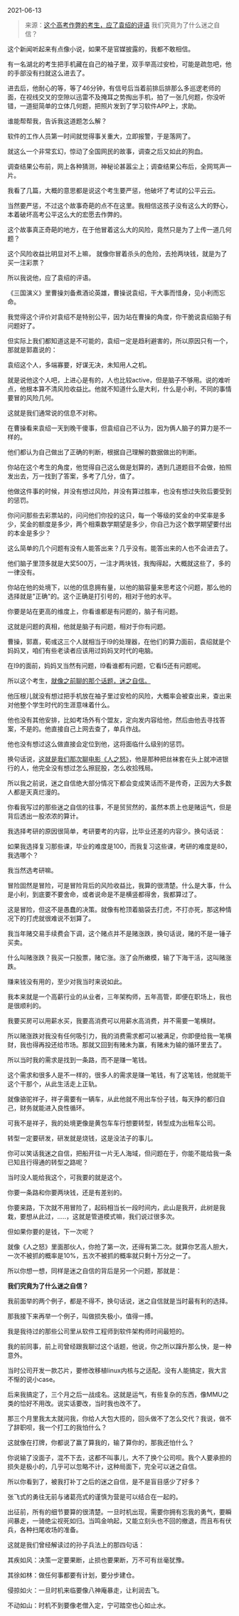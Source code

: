 2021-06-13

> 来源：[这个高考作弊的考生，应了袁绍的评语](http://mp.weixin.qq.com/s?__biz=MzU0MjYwNDU2Mw==&mid=2247499476&idx=1&sn=d122ece0dd01929b474bff3a754008e5&chksm=fb1a92a8cc6d1bbee431f4b2ab9fe7936c4a57db3ea0ff24cb17c40c3e9ab25d21b98c323f69&scene=27#wechat_redirect)
> 我们究竟为了什么迷之自信？

这个新闻听起来有点像小说，如果不是官媒披露的，我都不敢相信。

  

有一名湖北的考生把手机藏在自己的袖子里，双手举高过安检，可能是疏忽吧，他的手部没有扫就这么进去了。  

  

进去后，他耐心的等，等了46分钟，有信号后当着前排后排那么多巡逻老师的面，在视线交叉的空隙以迅雷不及掩耳之势掏出手机，拍了一张几何题，你没听错，一道挺简单的立体几何题，把照片发到了学习软件APP上，求助。

  

谁能帮帮我，告诉我这道题怎么解？  

  

软件的工作人员第一时间就觉得事关重大，立即报警，于是落网了。  

  

就这么一个非常玄幻，惊动了全国网民的故事，调查之后又如此的狗血。  

  

调查结果公布前，网上各种猜测，神秘论甚嚣尘上；调查结果公布后，全网骂声一片。  

  

我看了几篇，大概的意思都是说这个考生要严惩，他破坏了考试的公平云云。

  

当然要严惩，不过这个故事奇葩的点不在这里。我相信这孩子没有这么大的野心，本着破坏高考公平这么大的宏愿去作弊的。  

  

这个故事真正奇葩的地方，在于他冒着这么大的风险，竟然只是为了上传一道几何题？  

  

这个风险收益比明显对不上嘛， 就像你冒着杀头的危险，去抢两块钱，就是为了买一注彩票？  

  

所以我说他，应了袁绍的评语。  

  

《三国演义》里曹操刘备煮酒论英雄，曹操说袁绍，干大事而惜身，见小利而忘命。

  

我觉得这个评价对袁绍不是特别公平，因为站在曹操的角度，你干脆说袁绍脑子有问题好了。

  

但实际上我们都知道这是不可能的，袁绍一定是趋利避害的，所以原因只有一个，那就是郭嘉说的：  

  

袁绍这个人，多端寡要，好谋无决，未知用人之机。

  

就是说他这个人吧，上进心是有的，人也比较active，但是脑子不够用。说的难听点，他根本算不清风险收益比。他就不知道什么是大利，什么是小利，不同的事情要冒的风险几何。

  

这就是我们通常说的信息不对称。  

  

在曹操看来袁绍一天到晚干傻事，但袁绍自己不认为，因为俩人脑子的算力是不一样的。  

  

他们都认为自己做出了正确的判断，根据自己理解的数据做出的判断。  

  

你站在这个考生的角度，他觉得自己这么做是划算的，遇到几道题目不会做，拍照发出去，万一找到了答案，多考了几分，值了。  

  

他做这件事的时候，并没有想过风险，并没有算过胜率，也没有想过失败后要受到的惩罚。

  

你问问那些去彩票站的，问问他们你投的这只，每一个等级的奖金的中奖率是多少，奖金的额度是多少，两个相乘数学期望是多少，你自己为这个数学期望要付出的本金是多少？  

  

这么简单的几个问题有没有人能答出来？几乎没有。能答出来的人也不会进去了。  

  

他们脑子里顶多就是大奖500万，一注才两块钱，我掏得起，大概就这些了，多的一律没有。  

  

你站在他的处境下，以他的信息拥有量，以他的脑容量来思考这个问题，那么他的选择就是"正确"的。这个正确是打引号的，相对于他的水平。

  

你要是站在更高的维度上，你看谁都是有问题的，脑子有问题。  

  

这就是问题的真相，他就是脑子有问题，相对于你有问题。  

  

曹操，郭嘉，荀彧这三个人就相当于I9的处理器，在他们的算力面前，袁绍就是个妈妈叉，咱们有些老读者应该用过妈妈叉时代的电脑。

  

在I9的面前，妈妈叉当然有问题，I9看谁都有问题，它看I5还有问题呢。

  

所以这个考生，[就像之前聊的那个话题，迷之自信。](http://mp.weixin.qq.com/s?__biz=MzU0MjYwNDU2Mw==&mid=2247499395&idx=2&sn=37c414e3b2ec91f64103606c54b176b6&chksm=fb1a92ffcc6d1be9936e067a65b7d68898f82f4691fa95fb7d02cee37917d64576f71b15d6b4&scene=21#wechat_redirect)  

  

他压根儿就没有想过把手机放在袖子里过安检的风险，大概率会被查出来，查出来对他整个学生时代的生涯意味着什么。  

  

他也没有其他安排，比如考场外有个盟友，定向发内容给他，然后由他去寻找答案，不是的。他直接自己上网去查了，单兵作战。

  

他也没有想过这么做直接会定位到他，这将面临什么级别的惩罚。  

  

换句话说，[这就是我们那次聊电影《人之怒》](https://mp.weixin.qq.com/s?__biz=MzU0MjYwNDU2Mw==&mid=2247498931&idx=1&sn=6af82f06f1595f43ccf251dceb321b5e&chksm=fb1a90cfcc6d19d9faf0c10f7d08f3f04adb1f357c977716ccd8da78f59f0bdf4f67feda8298&token=48956795&lang=zh_CN&scene=21#wechat_redirect)，他是那种把丝袜套在头上就冲进银行的人，他完全没有想过怎么擦屁股，怎么收拾残局。  

  

所以我之前说，迷之自信绝大部分情况下都会变成笑话而不是传奇，正因为大多数人都是天真烂漫的。  

  

你看我写过的那些迷之自信的往事，不是贸贸然的，虽然本质上也是赌运气，但是背后透出一股浓浓的算计。  

  

我选择考研的原因很简单，考研要考的内容，比毕业还差的内容少。换句话说：

  

如果我选择复习那些课，毕业的难度是100，而我复习这些课，考研的难度是80，我选哪个？  

  

我当然选考研嘛。

  

冒险固然是冒险，可是冒险背后的风险收益比，我算的很清楚。什么是大事，什么是小利，到底要不要舍命，或者说命是不是横竖都得舍，我都算过了。

  

这是冒险，但这不是愚蠢的决策。就像有枪顶着脑袋去打虎，不打亦死，那这种情况下的打虎就很难说不划算了。  

  

我当年赌交易手续费会下调，这个赌点并不是赌涨跌，换句话说，赌的不是一锤子买卖。  

  

什么叫赌涨跌？我买一只股票，赌它涨。涨了会所嫩模，输了下海干活，这叫赌涨跌。  

  

赚来钱没有用的，至少对我当时来说如此。  

  

我本来就是一个高薪行业的从业者，三年架构师，五年高管，即便在职场上，我也是很顺利的。  

  

我要买房可以用薪水买，我要高消费可以用薪水高消费，并不需要一笔横财。  

  

所以赌涨跌对我没有任何吸引力，我的消费需求都可以被满足，你即便给我一笔横财，我也得再投还给市场。那就又回到有赌未为赢，有赌未为输的循环里去了。

  

所以当时我的需求是找到一条路，而不是赚一笔钱。  

  

这个需求和很多人是不一样的，很多人的需求是赚一笔钱，有了这笔钱，他就能干这个干那个，从此生活走上正轨。  

  

就像骆驼祥子，祥子需要有一辆车，从此他就不用出车份子钱，每天挣的都归自己，财务就能进入良性循环。

  

可我不是祥子，我的处境更像是黄包车车行想要转型，转型成为出租车公司。

  

转型一定要研发，研发就是烧钱，这是没法子的事儿。  

  

你可以笑话我迷之自信，把船开往一片无人海域，但问题在于，你能不能给我一条已知且行得通的转型之路呢？

  

当时没人能给我这个，可我要的就是这个。  

  

你要一条路和你要两块钱，还是有差别的。  

  

你要来路，下次就不用冒险了，起码相当长一段时间内，此山是我开，此树是我栽，要想从此过，.....，这就是管道模式嘛，我们说过很多次。

  

但如果你要的是钱，下一次呢？

  

就像《人之怒》里面那伙人，你抢了第一次，还得有第二次。就算你艺高人胆大，一次不被抓的概率是10%，五次不被抓的概率就只剩十万分之一了。

  

所以你想一想，同样是迷之自信的背后是另一个问题，那就是：  

  

 **我们究竟为了什么迷之自信？**

  

我前面举的两个例子，都是不得不，换句话说，迷之自信就是当时最有利的选择。

  

那我接下来再举一个例子，叫做损失极小，值得一搏。  

  

我是我待过的那些公司里从软件工程师到软件架构师时间最短的。  

  

我的前同事，前上司曾经跟我聊过这个话题，他说，你之所以蹿升那么快，是一种意外。  

  

当时公司开发一款芯片，要修改移植linux内核与之适配。没有人能搞定，我大言不惭的说小case。  

  

后来我搞定了，三个月之后一战成名。这就是运气，有些复杂的东西，像MMU之类的恰好不用改。说实话要改，当时我也改不了。  

  

那三个月里我太太就问我，你给人大包大揽的，回头做不了怎么交代？我说，做不了辞职呗，我一个打工的我怕什么？

  

这就像在打牌，你都说了赢了算我的，输了算你的，那我还怕什么？

  

你说输了没面子，混不下去，这都不叫事儿，大不了换个公司呗。我个人要承担的损失是极小的，几乎可以忽略不计，这种局面下，完全可以迷之自信。

  

所以你看到了，被我打补丁之后的迷之自信，是不是盲目感少了好多？

  

张飞式的勇往无前与诸葛亮式的谨慎为营是可以结合在一起的。  

  

出征前，所有的细节要算的很清楚。一旦时机出现，需要你拥有忘我的勇气，要瞬间暴走，一骑绝尘视死如归。当鸣金响起，又能立刻头也不回的撤退，而且布有伏兵，各种扫尾收场的准备。  

  

这就是我们曾经解读过的孙子兵法上的那四句话：  

  

其疾如风：决策一定要果断，止损也要果断，万不可有丝毫犹豫。

其徐如林：做任何事都要有计划，要分步建仓。

侵掠如火：一旦时机来临要像八神庵暴走，让利润去飞。

不动如山：时机不到要像老僧入定，宁可踏空也心如止水。

